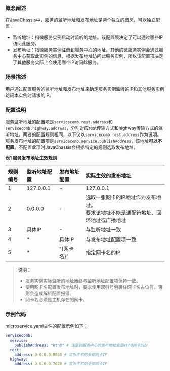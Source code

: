### 概念阐述

在JavaChassis中，服务的监听地址和发布地址是两个独立的概念，可以独立配置：

* 监听地址：指微服务实例启动时监听的地址。该配置项决定了可以通过哪些IP访问此服务。
* 发布地址：指微服务实例注册到服务中心的地址。其他的微服务实例会通过服务中心获取此实例的信息，根据发布地址访问此服务实例，所以该配置项决定了其他服务实际上会使用哪个IP访问此服务。

### 场景描述

用户通过配置服务的监听地址和发布地址来确定服务实例监听的IP和其他服务实例访问本实例时请求的IP。

### 配置说明

服务监听地址的配置项是`servicecomb.rest.address`和`servicecomb.highway.address`，分别对应rest传输方式和highway传输方式的监听地址。两者的配置规则相同，以下仅以`servicecomb.rest.address`作为说明。  
服务发布地址的配置项是`servicecomb.service.publishAddress`，该地址**可以不配置**。不配置此项时JavaChassis会根据特定的规则选取发布地址。

**表1 服务发布地址生效规则**

| 规则编号 | 监听地址配置 | 发布地址配置 | 实际生效的发布地址 |
| :--- | :--- | :--- | :--- |
| 1 | 127.0.0.1 | - | 127.0.0.1 |
| 2 | 0.0.0.0 | - | 选取一张网卡的IP地址作为发布地址。<br/>要求该地址不能是通配符地址、回环地址或广播地址 |
| 3 | 具体IP | - | 与监听地址一致 |
| 4 | * | 具体IP | 与发布地址配置项一致 |
| 5 | * | "{网卡名}" | 指定网卡名的IP |

> **说明：**
> - 服务实例实际监听的地址始终与监听地址配置项保持一致。
> - 使用网卡名配置发布地址时，要求使用双引号包裹住网卡名占位符，否则会造成解析配置报错。
> - 网卡名必须是主机存在的网卡。

### 示例代码

microservice.yaml文件的配置示例如下：
```yaml
servicecomb:
  service:
    publishAddress: "eth0" # 注册到服务中心的发布地址会是eth0网卡的IP
  rest:
    address: 0.0.0.0:8080 # 监听主机的全部网卡IP
  highway:
    address: 0.0.0.0:7070 # 监听主机的全部网卡IP
```